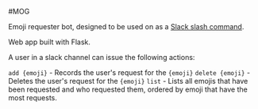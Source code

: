 #MOG

Emoji requester bot, designed to be used on as a [Slack slash command](https://api.slack.com/slash-commands).

Web app built with Flask.

A user in a slack channel can issue the following actions:

`add {emoji}` - Records the user's request for the `{emoji}`
`delete {emoji}` - Deletes the user's request for the `{emoji}`
`list` - Lists all emojis that have been requested and who requested them, ordered by emoji that have the most requests.

